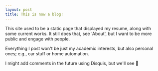 ```yaml
---
layout: post
title: This is now a blog!
---
```


This site used to be a static page that displayed my resume, along with some current works. It still does that, see 'About', but I want to be more public and engage with people.

Everything I post won't be just my academic interests, but also personal ones; e.g., car stuff or home automation.

I might add comments in the future using Disquis, but we'll see 🤫